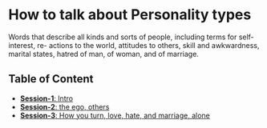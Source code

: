 # How to talk about Personality types

Words that describe all kinds and sorts of people, including terms for self-interest, re- actions to the world, attitudes to others, skill and awkwardness, marital states, hatred of man, of woman, and of marriage.

## Table of Content

- [**Session-1**: Intro](session-1.md)
- [**Session-2**: the ego, others](session-2.md)
- [**Session-3**: How you turn, love, hate, and marriage, alone](session-3.md)
